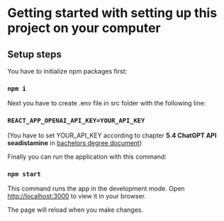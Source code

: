 # Getting started with setting up this project on your computer

## Setup steps

You have to initialize npm packages first:

### `npm i`

Next you have to create .env file in src folder with the following line:

### `REACT_APP_OPENAI_API_KEY=YOUR_API_KEY`

(You have to set YOUR_API_KEY according to chapter **5.4 ChatGPT API seadistamine** in [bachelors degree document](https://docs.google.com/document/d/1AVnDBhH9jWU12zIDdhlWstJCv_NEY_DLyaWXnidcg3U/edit?usp=sharing))

Finally you can run the application with this command:

### `npm start`

This command runs the app in the development mode.
Open [http://localhost:3000](http://localhost:3000) to view it in your browser.

The page will reload when you make changes.
